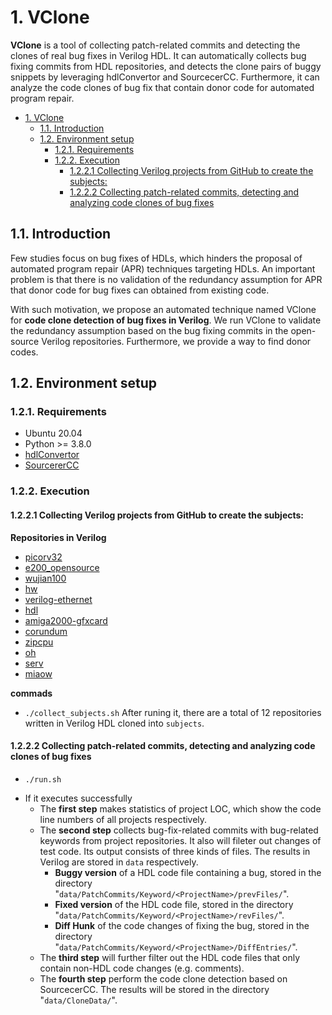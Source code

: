 # 1. VClone

<!-- title: VClone --> 

****VClone**** is a tool of collecting patch-related commits and detecting the clones of real bug fixes in Verilog HDL.
It can automatically collects bug fixing commits from HDL repositories, and detects the clone pairs of buggy snippets by leveraging hdlConvertor and SourcecerCC. Furthermore, it can analyze the code clones of bug fix that contain donor code for  automated program repair.

- [1. VClone](#1-vclone)
  - [1.1. Introduction](#11-introduction)
  - [1.2. Environment setup](#12-environment-setup)
    - [1.2.1. Requirements](#121-requirements)
    - [1.2.2. Execution](#122-execution)
      - [1.2.2.1 Collecting Verilog projects from GitHub to create the subjects:](#1221-collecting-verilog-projects-from-github-to-create-the-subjects)
      - [1.2.2.2 Collecting patch-related commits, detecting and analyzing code clones of bug fixes](#1222-collecting-patch-related-commits-detecting-and-analyzing-code-clones-of-bug-fixes)

## 1.1. Introduction

Few studies focus on bug fixes of HDLs, which hinders the proposal of automated program repair (APR) techniques targeting HDLs. An important problem is that there is no validation of the redundancy assumption for APR that donor code for bug fixes can obtained from existing code.

With such motivation, we propose an automated technique named VClone for **code clone detection of bug fixes in Verilog**. We run VClone to validate the redundancy assumption based on the bug fixing commits in the open-source Verilog repositories. Furthermore, we provide a way to find donor codes.

## 1.2. Environment setup
### 1.2.1. Requirements

+ Ubuntu 20.04
+ Python >= 3.8.0
+ [hdlConvertor](https://github.com/Nic30/hdlConvertor)
+ [SourcererCC](https://github.com/Mondego/SourcererCC)

### 1.2.2. Execution

#### 1.2.2.1 Collecting Verilog projects from GitHub to create the subjects:

****Repositories in Verilog****

* [picorv32](https://github.com/cliffordwolf/picorv32.git)
* [e200_opensource](https://github.com/SI-RISCV/e200_opensource.git)
* [wujian100](https://github.com/T-head-Semi/wujian100_open.git)
* [hw](https://github.com/nvdla/hw.git)
* [verilog-ethernet](https://github.com/alexforencich/verilog-ethernet.git)
* [hdl](https://github.com/analogdevicesinc/hdl.git)
* [amiga2000-gfxcard](https://github.com/mntmn/amiga2000-gfxcard.git)
* [corundum](https://github.com/corundum/corundum.git)
* [zipcpu](https://github.com/ZipCPU/zipcpu.git)
* [oh](https://github.com/aolofsson/oh.git)
* [serv](https://github.com/olofk/serv.git)
* [miaow](https://github.com/VerticalResearchGroup/miaow.git)

****commads****

* `./collect_subjects.sh` After runing it, there are a total of 12 repositories written in Verilog HDL cloned into `subjects`.

#### 1.2.2.2 Collecting patch-related commits, detecting and analyzing code clones of bug fixes

* `./run.sh`

- If it executes successfully
  - The **first step** makes statistics of project LOC, which show the code line numbers of all projects respectively.
  - The **second step** collects bug-fix-related commits with bug-related keywords from project repositories.
It also will fileter out changes of test code. Its output consists of three kinds of files. The results in Verilog are stored in `data` respectively.
      - **Buggy version** of a HDL code file containing a bug, stored in the directory "`data/PatchCommits/Keyword/<ProjectName>/prevFiles/`".
      - **Fixed version** of the HDL code file, stored in the directory "`data/PatchCommits/Keyword/<ProjectName>/revFiles/`".
      - **Diff Hunk** of the code changes of fixing the bug, stored in the directory "`data/PatchCommits/Keyword/<ProjectName>/DiffEntries/`".
  - The **third step** will further filter out the HDL code files that only contain non-HDL code changes (e.g. comments).
  - The **fourth step** perform the code clone detection based on SourcecerCC. The results will be stored in the directory "`data/CloneData/`".